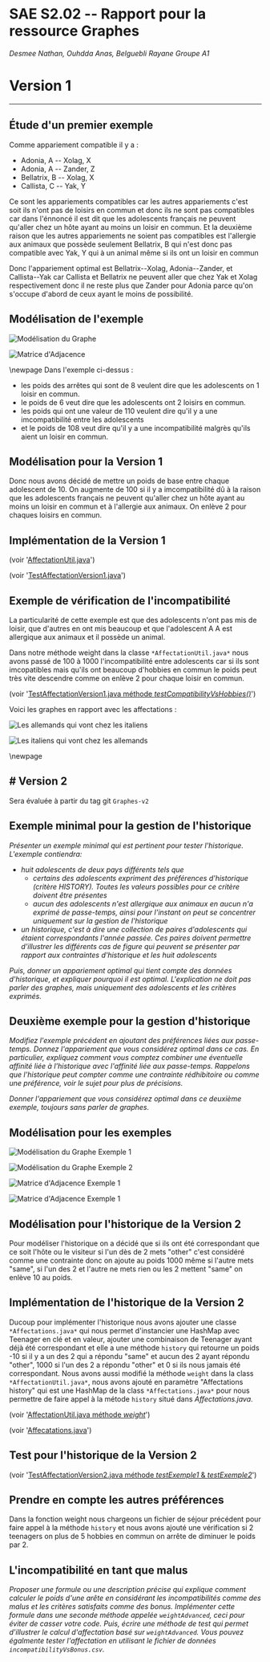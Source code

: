   SAE S2.02 -- Rapport pour la ressource Graphes
  ===

  *Desmee Nathan, Ouhdda Anas, Belguebli Rayane Groupe A1*
  
# **Version 1**
  ---
  
## **Étude d'un premier exemple**
  
  Comme appariement compatible il y a :

  - Adonia, A -- Xolag, X
  - Adonia, A -- Zander, Z
  - Bellatrix, B -- Xolag, X
  - Callista, C -- Yak, Y

  Ce sont les appariements compatibles car les autres appariements c'est soit ils n'ont pas de loisirs en commun et donc ils ne sont pas compatibles car dans l'énnoncé il est dit que les adolescents français ne peuvent qu'aller chez un hôte ayant au moins un loisir en commun. Et la deuxième raison que les autres appariements ne soient pas compatibles est l'allergie aux animaux que possède seulement Bellatrix, B qui n'est donc pas compatible avec Yak, Y qui à un animal même si ils ont un loisir en commun 

  Donc l'appariement optimal est Bellatrix--Xolag, Adonia--Zander, et Callista--Yak car Callista et Bellatrix ne peuvent aller que chez Yak et Xolag respectivement donc il ne reste plus que Zander pour Adonia parce qu'on s'occupe d'abord de ceux ayant le moins de possibilité. 
  
## **Modélisation de l'exemple**

  ![Modélisation du Graphe](Img/ModélisationGraphe.png)

  ![Matrice d'Adjacence](Img/Matrice_d'Adjacence.png)

  \newpage
  Dans l'exemple ci-dessus :

  - les poids des arrêtes qui sont de 8 veulent dire que les adolescents on 1 loisir en commun.
  - le poids de 6 veut dire que les adolescents ont 2 loisirs en commun.
  - les poids qui ont une valeur de 110 veulent dire qu'il y a une imcompatibilité entre les adolescents
  - et le poids de 108 veut dire qu'il y a une incompatibilité malgrès qu'ils aient un loisir en commun.

## **Modélisation pour la Version 1**
  
  Donc nous avons décidé de mettre un poids de base entre chaque adolescent de 10. On augmente de 100 si il y a imcompatibilité dû à la raison que les adolescents français ne peuvent qu'aller chez un hôte ayant au moins un loisir en commun et à l'allergie aux animaux. On enlève 2 pour chaques loisirs en commun.
  
## **Implémentation de la Version 1**
  
  (voir '[AffectationUtil.java](../src/languageStay/graph/AffectationUtil.java)')


  (voir '[TestAffectationVersion1.java](../test/languageStay/graph/TestAffectationVersion1.java)')
  
## **Exemple de vérification de l'incompatibilité** 

  La particularité de cette exemple est que des adolescents n'ont pas mis de loisir, que d'autres en ont mis beaucoup et que l'adolescent A A est allergique aux animaux et il possède un animal.

  Dans notre méthode weight dans la classe `*AffectationUtil.java*` nous avons passé de 100 à 1000 l'incompatibilité entre adolescents car si ils sont imcopatibles mais qu'ils ont beaucoup d'hobbies en commun le poids peut très vite descendre comme on enlève 2 pour chaque loisir en commun.
  
  (voir '[TestAffectationVersion1.java méthode *testCompatibilityVsHobbies()*](../test/languageStay/graph/TestAffectationVersion1.java)')

  Voici les graphes en rapport avec les affectations : 

  ![Les allemands qui vont chez les italiens](Img/AllToIt.png)




  ![Les italiens qui vont chez les allemands](Img/ItToAll.png)

\newpage

# Version 2
  ---
  
  Sera évaluée à partir du tag git `Graphes-v2`
  
## Exemple minimal pour la gestion de l'historique
  
  *Présenter un exemple minimal qui est pertinent pour tester l'historique. L'exemple contiendra:*
  - *huit adolescents de deux pays différents tels que* 
    - *certains des adolescents expriment des préférences d'historique (critère HISTORY). Toutes les valeurs possibles pour ce critère doivent être présentes* 
    - *aucun des adolescents n'est allergique aux animaux en aucun n'a exprimé de passe-temps, ainsi pour l'instant on peut se concentrer uniquement sur la gestion de l'historique*
  - *un historique, c'est à dire une collection de paires d'adolescents qui étaient correspondants l'année passée. Ces paires doivent permettre d'illustrer les différents cas de figure qui peuvent se présenter par rapport aux contraintes d'historique et les huit adolescents*
  
  *Puis, donner un appariement optimal qui tient compte des données d'historique, et expliquer pourquoi il est optimal. L'explication ne doit pas parler des graphes, mais uniquement des adolescents et les critères exprimés.*
  
## Deuxième exemple pour la gestion d'historique
  
  *Modifiez l'exemple précédent en ajoutant des préférences liées aux passe-temps. Donnez l'appariement que vous considérez optimal dans ce cas. En particulier, expliquez comment vous comptez combiner une éventuelle affinité liée à l'historique avec l'affinité liée aux passe-temps. Rappelons que l'historique peut compter comme une contrainte rédhibitoire ou comme une préférence, voir le sujet pour plus de précisions.*
  
  *Donner l'appariement que vous considérez optimal dans ce deuxième exemple, toujours sans parler de graphes.*
  
## Modélisation pour les exemples
  
  ![Modélisation du Graphe Exemple 1](Img/HistoriqueEx1.png)

  ![Modélisation du Graphe Exemple 2](Img/HistoriqueEx2.png)

  ![Matrice d'Adjacence Exemple 1](Img/Matrice_d'ajacenceV2Ex1.png)

  ![Matrice d'Adjacence Exemple 1](Img/Matrice_d'ajacenceV2Ex2.png)
  
## Modélisation pour l'historique de la Version 2
  
  Pour modéliser l'historique on a décidé que si ils ont été correspondant que ce soit l'hôte ou le visiteur si l'un dès de 2 mets "other" c'est considéré comme une contrainte donc on ajoute au poids 1000 même si l'autre mets "same", si l'un des 2 et l'autre ne mets rien ou les 2 mettent "same" on enlève 10 au poids. 
  
## Implémentation de l'historique de la Version 2
  
  Ducoup pour implémenter l'historique nous avons ajouter une classe `*Affectations.java*` qui nous permet d'instancier une HashMap avec Teenager en clé et en valeur, ajouter une combinaison de Teenager ayant déjà été correspondant et elle a une méthode `history` qui retourne un poids -10 si il y a un des 2 qui a répondu "same" et aucun des 2 ayant répondu "other", 1000 si l'un des 2 a répondu "other" et 0 si ils nous jamais été correspondant.
  Nous avons aussi modifié la méthode `weight` dans la class `*AffectationUtil.java*`, nous avons ajouté en paramètre "Affectations history" qui est une HashMap de la class `*Affectations.java*` pour nous permettre de faire appel à la métode `history` situé dans *Affectations.java*.

  (voir '[AffectationUtil.java méthode *weight*](../src/languageStay/graph/AffectationUtil.java)')

  (voir '[Affecatations.java](../src/languageStay/Affectations.java)')
  
## Test pour l'historique de la Version 2
  
  (voir '[TestAffectationVersion2.java méthode *testExemple1* & *testExemple2*](../test/languageStay/graph/TestAffectationVersion2.java)')
  
## Prendre en compte les autres préférences
  
  Dans la fonction weight nous chargeons un fichier de séjour précédent pour faire appel à la méthode `history` et nous avons ajouté une vérification si 2 teenagers on plus de 5 hobbies en commun on arrête de diminuer le poids par 2.
  
## L'incompatibilité en tant que malus
  
  *Proposer une formule ou une description précise qui explique comment calculer le poids d'une arête en considérant les incompatibilités comme des malus et les critères satisfaits comme des bonus. Implémenter cette formule dans une seconde méthode appelée `weightAdvanced`, ceci pour éviter de casser votre code. Puis, écrire une méthode de test qui permet d'illustrer le calcul d'affectation basé sur `weightAdvanced`. Vous pouvez égalmente tester l'affectation en utilisant le fichier de données `incompatibilityVsBonus.csv`.*